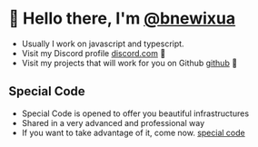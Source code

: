 # 👋 Hello there, I'm [@bnewixua](https://github.com/bnewixua)
- Usually I work on javascript and typescript.
- Visit my Discord profile [discord.com](https://discord.com/users/848627773059891220) 👀
- Visit my projects that will work for you on Github [github](https://github.com/bnewixua) 🤩

## Special Code
- Special Code is opened to offer you beautiful infrastructures
- Shared in a very advanced and professional way
- If you want to take advantage of it, come now. [special code](https://discord.gg/Dv2rjArJ6M)
